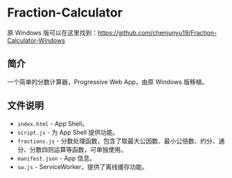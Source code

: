 # Fraction-Calculator

原 Windows 版可以在这里找到：<https://github.com/chenjunyu19/Fraction-Calculator-Windows>

## 简介

一个简单的分数计算器，Progressive Web App，由原 Windows 版移植。

## 文件说明

- `index.html` - App Shell。
- `script.js` - 为 App Shell 提供功能。
- `fractions.js` - 分数处理函数，包含了取最大公因数、最小公倍数、约分、通分、分数四则运算等函数，可单独使用。
- `manifest.json` - App 信息。
- `sw.js` - ServiceWorker，提供了离线缓存功能。
